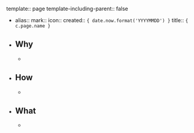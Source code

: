 template:: page
template-including-parent:: false

  - alias:: 
    mark:: 
    icon:: 
    created:: ``{ date.now.format('YYYYMMDD') }``
    title::  ``{ c.page.name }``
  - ## Why
    -
  - ## How
    -
  - ## What
    -